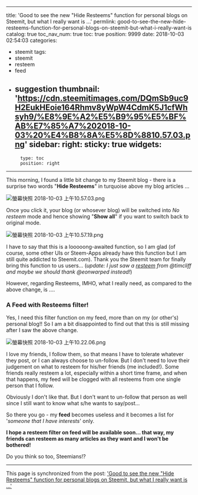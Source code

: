 
---
title: 'Good to see the new "Hide Resteems" function for personal blogs on Steemit, but what I really want is ...'
permlink: good-to-see-the-new-hide-resteems-function-for-personal-blogs-on-steemit-but-what-i-really-want-is
catalog: true
toc_nav_num: true
toc: true
position: 9999
date: 2018-10-03 02:54:03
categories:
- steemit
tags:
- steemit
- resteem
- feed
- suggestion
thumbnail: 'https://cdn.steemitimages.com/DQmSb9uc9H2EukHEoie164Rhmv8yWpW4CdmK5J1cfWhsyh9/%E8%9E%A2%E5%B9%95%E5%BF%AB%E7%85%A7%202018-10-03%20%E4%B8%8A%E5%8D%8810.57.03.png'
sidebar:
    right:
        sticky: true
widgets:
    -
        type: toc
        position: right
---


This morning, I found a little bit change to my Steemit blog -  there is a surprise two words "**Hide Resteems**" in turquoise above my blog articles ...

![螢幕快照 2018-10-03 上午10.57.03.png](https://cdn.steemitimages.com/DQmSb9uc9H2EukHEoie164Rhmv8yWpW4CdmK5J1cfWhsyh9/%E8%9E%A2%E5%B9%95%E5%BF%AB%E7%85%A7%202018-10-03%20%E4%B8%8A%E5%8D%8810.57.03.png)

Once you click it, your blog (or whosever blog) will be switched into *No resteem* mode and hence showing "**Show all**" if you want to switch back to original mode.

![螢幕快照 2018-10-03 上午10.57.19.png](https://cdn.steemitimages.com/DQma7ChvVJmRrdsP4ytYcrTsDaitid5kLrDqSLoSzBbYxrS/%E8%9E%A2%E5%B9%95%E5%BF%AB%E7%85%A7%202018-10-03%20%E4%B8%8A%E5%8D%8810.57.19.png)

I have to say that this is a looooong-awaited function, so I am glad (of course, some other UIs or Steem-Apps already have this function but I am still quite addicted to Steemit.com). Thank you the Steemit team for finally bring this function to us users... (*update: I just saw a [resteem](https://steemit.com/utopian-io/@eonwarped/utopian-filter-resteem-from-user-blog) from @timcliff and maybe we should thank @eonwarped instead!*)

However, regarding Resteems, IMHO, what I really need, as compared to the above change, is ....

<h3>A Feed with Resteems filter!</h3>

Yes, I need this filter function on my feed, more than on my (or other's) personal blog!! So I am a bit disappointed to find out that this is still missing after I saw the above change.

![螢幕快照 2018-10-03 上午10.22.06.png](https://cdn.steemitimages.com/DQmbf6NNnpVS7vtcKojhssu9kAfWytJGWNoW9S7aGo1NWfa/%E8%9E%A2%E5%B9%95%E5%BF%AB%E7%85%A7%202018-10-03%20%E4%B8%8A%E5%8D%8810.22.06.png)

I love my friends, I follow them, so that means I have to tolerate whatever they post, or I can always choose to un-follow. But I don't need to love their judgement on what to resteem for his/her friends (me included!). Some friends really resteem a lot, especially within a short time frame, and when that happens, my feed will be clogged with all resteems from one single person that I follow.

Obviously I don't like that. But I don't want to un-follow that person as well since I still want to know what s/he wants to say/post... 

So there you go - my **feed** becomes useless and it becomes a list for '*someone that I have interests*' only. 

**I hope a resteem filter on feed will be available soon... that way, my friends can resteem as many articles as they want and I won't be bothered!**

Do you think so too, Steemians!?

- - -

This page is synchronized from the post: ['Good to see the new "Hide Resteems" function for personal blogs on Steemit, but what I really want is ...'](https://steemit.com/@deanliu/good-to-see-the-new-hide-resteems-function-for-personal-blogs-on-steemit-but-what-i-really-want-is)
